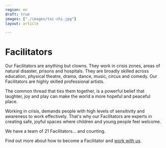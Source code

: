 ```yaml
---
region: en
draft: true
images: ["./images/tai-chi.jpg"]
layout: article

---
```


# Facilitators

Our Facilitators are anything but clowns. They work in crisis zones, areas of natural disaster,
prisons and hospitals. They are broadly skilled across education, physical theatre, drama, dance, music, circus and comedy. Our Facilitators are highly skilled professional artists.

The common thread that ties them together, is a powerful belief that laughter, joy and play can make the world a more hopeful and peaceful place.

Working in crisis, demands people with high levels of sensitivity and awareness to work effectively. That's why our Facilitators are experts in creating safe, joyful spaces where children and young people feel welcome.

We have a team of 21 Facilitators&hellip; and counting.

Find out more about how to become a Facilitator and [work with us](https://clownswithoutborders.org.uk/work-with-us/).

<!--
Mauw:
- programme leaders
- facilitator trainers
-->
